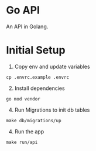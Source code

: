 # Go API

An API in Golang.

# Initial Setup

1. Copy env and update variables

```
cp .envrc.example .envrc
```

2. Install dependencies

```
go mod vendor
```

4. Run Migrations to init db tables

```
make db/migrations/up
```
4. Run the app

```
make run/api
```

